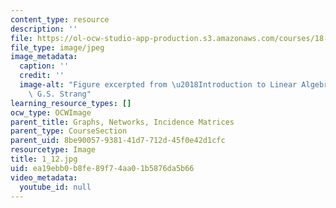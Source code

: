 ```yaml
---
content_type: resource
description: ''
file: https://ol-ocw-studio-app-production.s3.amazonaws.com/courses/18-06sc-linear-algebra-fall-2011/ea19ebb0b8fe89f74aa01b5876da5b66_1_12.jpg
file_type: image/jpeg
image_metadata:
  caption: ''
  credit: ''
  image-alt: "Figure excerpted from \u2018Introduction to Linear Algebra\u2019 by\
    \ G.S. Strang"
learning_resource_types: []
ocw_type: OCWImage
parent_title: Graphs, Networks, Incidence Matrices
parent_type: CourseSection
parent_uid: 8be90057-9381-41d7-712d-45f0e42d1cfc
resourcetype: Image
title: 1_12.jpg
uid: ea19ebb0-b8fe-89f7-4aa0-1b5876da5b66
video_metadata:
  youtube_id: null
---
```

